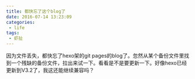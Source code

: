 ```yaml
---
title: 都快忘了这个blog了
date: 2016-07-14 13:23:09
categories:
 - life
tags:
 - 虾扯
---
```


因为文件丢失，都快忘了hexo架的git pages的blog了。忽然从某个备份文件里找到一个残缺的备份文件，拉出来试一下。看看是不是要更新一下。好像hexo已经更新到V3.2了，我这还能继续兼容吗？
